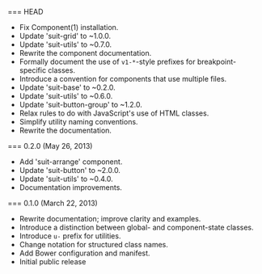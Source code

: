 === HEAD

* Fix Component(1) installation.
* Update 'suit-grid' to ~1.0.0.
* Update 'suit-utils' to ~0.7.0.
* Rewrite the component documentation.
* Formally document the use of `v1-*`-style prefixes for breakpoint-specific classes.
* Introduce a convention for components that use multiple files.
* Update 'suit-base' to ~0.2.0.
* Update 'suit-utils' to ~0.6.0.
* Update 'suit-button-group' to ~1.2.0.
* Relax rules to do with JavaScript's use of HTML classes.
* Simplify utility naming conventions.
* Rewrite the documentation.

=== 0.2.0 (May 26, 2013)

* Add 'suit-arrange' component.
* Update 'suit-button' to ~2.0.0.
* Update 'suit-utils' to ~0.4.0.
* Documentation improvements.

=== 0.1.0 (March 22, 2013)

* Rewrite documentation; improve clarity and examples.
* Introduce a distinction between global- and component-state classes.
* Introduce `u-` prefix for utilities.
* Change notation for structured class names.
* Add Bower configuration and manifest.
* Initial public release
